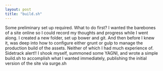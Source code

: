 ```yaml
---
layout: post
title: "build.sh"
---
```


Some preliminary set up required. What to do first? I wanted the barebones of a site online so I could record my thoughts and progress while I went along. I created a new folder, set up bower and git. And then before I knew it, was deep into how to configure either grunt or gulp to manage the production build of the assets. Neither of which I had much experience of. Sidetrack alert!! I shook myself, summoned some YAGNI, and wrote a simple build.sh to accomplish what I wanted immediately, publishing the initial version of the site via surge.sh

